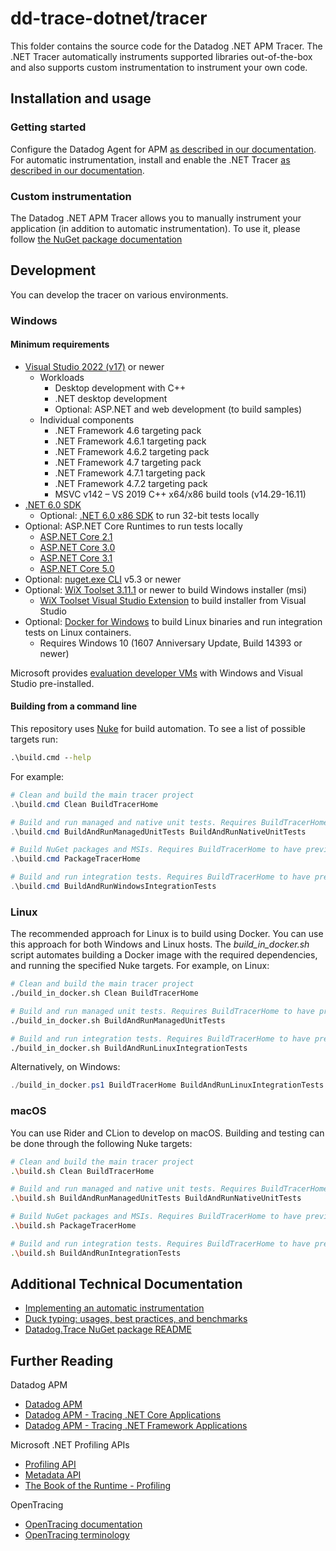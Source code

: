 ﻿# dd-trace-dotnet/tracer

This folder contains the source code for the Datadog .NET APM Tracer. The .NET Tracer automatically instruments supported libraries out-of-the-box and also supports custom instrumentation to instrument your own code.

## Installation and usage

### Getting started

Configure the Datadog Agent for APM [as described in our documentation](https://docs.datadoghq.com/tracing/setup_overview/setup/dotnet-core#configure-the-datadog-agent-for-apm). For automatic instrumentation, install and enable the .NET Tracer [as described in our documentation](https://docs.datadoghq.com/tracing/setup_overview/setup/dotnet-core/?tab=windows#install-the-tracer).

### Custom instrumentation

The Datadog .NET APM Tracer allows you to manually instrument your application (in addition to automatic instrumentation). To use it, please follow [the NuGet package documentation](https://github.com/DataDog/dd-trace-dotnet/tree/master/docs/Datadog.Trace/README.md)

## Development

You can develop the tracer on various environments.

### Windows

#### Minimum requirements

- [Visual Studio 2022 (v17)](https://visualstudio.microsoft.com/downloads/) or newer
  - Workloads
    - Desktop development with C++
    - .NET desktop development
    - Optional: ASP.NET and web development (to build samples)
  - Individual components
    - .NET Framework 4.6 targeting pack
    - .NET Framework 4.6.1 targeting pack
    - .NET Framework 4.6.2 targeting pack
    - .NET Framework 4.7 targeting pack
    - .NET Framework 4.7.1 targeting pack
    - .NET Framework 4.7.2 targeting pack
    - MSVC v142 – VS 2019 C++ x64/x86 build tools (v14.29-16.11)
- [.NET 6.0 SDK](https://dotnet.microsoft.com/download/dotnet/6.0)
  - Optional: [.NET 6.0 x86 SDK](https://dotnet.microsoft.com/download/dotnet/6.0) to run 32-bit tests locally
- Optional: ASP.NET Core Runtimes to run tests locally
  - [ASP.NET Core 2.1](https://dotnet.microsoft.com/download/dotnet/2.1)
  - [ASP.NET Core 3.0](https://dotnet.microsoft.com/download/dotnet/3.0)
  - [ASP.NET Core 3.1](https://dotnet.microsoft.com/download/dotnet/3.1)
  - [ASP.NET Core 5.0](https://dotnet.microsoft.com/download/dotnet/5.0)
- Optional: [nuget.exe CLI](https://www.nuget.org/downloads) v5.3 or newer
- Optional: [WiX Toolset 3.11.1](http://wixtoolset.org/releases/) or newer to build Windows installer (msi)
  - [WiX Toolset Visual Studio Extension](https://wixtoolset.org/releases/) to build installer from Visual Studio
- Optional: [Docker for Windows](https://docs.docker.com/docker-for-windows/) to build Linux binaries and run integration tests on Linux containers.
  - Requires Windows 10 (1607 Anniversary Update, Build 14393 or newer)

Microsoft provides [evaluation developer VMs](https://developer.microsoft.com/en-us/windows/downloads/virtual-machines) with Windows and Visual Studio pre-installed.

#### Building from a command line

This repository uses [Nuke](https://nuke.build/) for build automation. To see a list of possible targets run:

```cmd
.\build.cmd --help
```

For example:

```powershell
# Clean and build the main tracer project
.\build.cmd Clean BuildTracerHome

# Build and run managed and native unit tests. Requires BuildTracerHome to have previously been run
.\build.cmd BuildAndRunManagedUnitTests BuildAndRunNativeUnitTests

# Build NuGet packages and MSIs. Requires BuildTracerHome to have previously been run
.\build.cmd PackageTracerHome

# Build and run integration tests. Requires BuildTracerHome to have previously been run
.\build.cmd BuildAndRunWindowsIntegrationTests
```

### Linux

The recommended approach for Linux is to build using Docker. You can use this approach for both Windows and Linux hosts. The _build_in_docker.sh_ script automates building a Docker image with the required dependencies, and running the specified Nuke targets. For example, on Linux:

```bash
# Clean and build the main tracer project
./build_in_docker.sh Clean BuildTracerHome

# Build and run managed unit tests. Requires BuildTracerHome to have previously been run
./build_in_docker.sh BuildAndRunManagedUnitTests

# Build and run integration tests. Requires BuildTracerHome to have previously been run
./build_in_docker.sh BuildAndRunLinuxIntegrationTests
```

Alternatively, on Windows:
```powershell
./build_in_docker.ps1 BuildTracerHome BuildAndRunLinuxIntegrationTests
```

### macOS

You can use Rider and CLion to develop on macOS. Building and testing can be done through the following Nuke targets:

```bash
# Clean and build the main tracer project
.\build.sh Clean BuildTracerHome

# Build and run managed and native unit tests. Requires BuildTracerHome to have previously been run
.\build.sh BuildAndRunManagedUnitTests BuildAndRunNativeUnitTests

# Build NuGet packages and MSIs. Requires BuildTracerHome to have previously been run
.\build.sh PackageTracerHome

# Build and run integration tests. Requires BuildTracerHome to have previously been run
.\build.sh BuildAndRunIntegrationTests
```

## Additional Technical Documentation

* [Implementing an automatic instrumentation](../docs/development/AutomaticInstrumentation.md)
* [Duck typing: usages, best practices, and benchmarks](../docs/development/DuckTyping.md)
* [Datadog.Trace NuGet package README](../docs/Datadog.Trace/README.md)

## Further Reading

Datadog APM
- [Datadog APM](https://docs.datadoghq.com/tracing/)
- [Datadog APM - Tracing .NET Core Applications](https://docs.datadoghq.com/tracing/setup_overview/setup/dotnet-core)
- [Datadog APM - Tracing .NET Framework Applications](https://docs.datadoghq.com/tracing/setup_overview/setup/dotnet-framework)

Microsoft .NET Profiling APIs
- [Profiling API](https://docs.microsoft.com/en-us/dotnet/framework/unmanaged-api/profiling/)
- [Metadata API](https://docs.microsoft.com/en-us/dotnet/framework/unmanaged-api/metadata/)
- [The Book of the Runtime - Profiling](https://github.com/dotnet/coreclr/blob/master/Documentation/botr/profiling.md)

OpenTracing
- [OpenTracing documentation](https://github.com/opentracing/opentracing-csharp)
- [OpenTracing terminology](https://github.com/opentracing/specification/blob/master/specification.md)